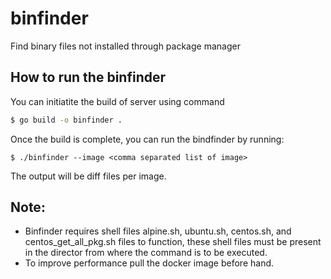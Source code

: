 # binfinder
Find binary files not installed through package manager

## How to run the binfinder
You can initiatite the build of server using command
```bash
$ go build -o binfinder .
```
Once the build is complete, you can run the bindfinder by running:
```
$ ./binfinder --image <comma separated list of image>
```
The output will be diff files per image.

## Note:
* Binfinder requires shell files alpine.sh, ubuntu.sh, centos.sh, and centos_get_all_pkg.sh files to function, these shell files
must be present in the director from where the command is to be executed.
* To improve performance pull the docker image before hand.